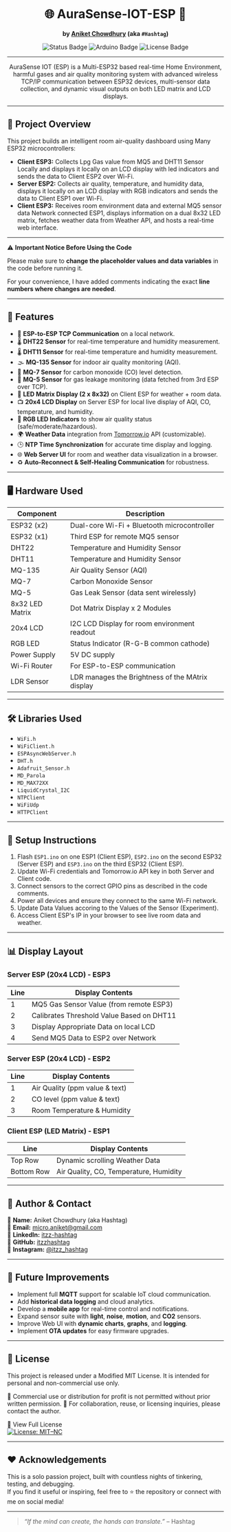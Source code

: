 <div align="center">
 
# 🌐 AuraSense-IOT-ESP 🔧

**by [Aniket Chowdhury](mailto:micro.aniket@gmail.com) (aka `#Hashtag`)**

<img src="https://img.shields.io/badge/Status-Working-brightgreen?style=for-the-badge&logo=arduino" alt="Status Badge" />
<img src="https://img.shields.io/badge/Built%20with-Arduino-blue?style=for-the-badge&logo=arduino" alt="Arduino Badge" />
<img src="https://img.shields.io/badge/License-Personal--Use-orange?style=for-the-badge" alt="License Badge" />

</div>

---

<div align="center">
AuraSense IOT (ESP) is a Multi-ESP32 based real-time Home Environment, harmful gases and air quality monitoring system with advanced wireless TCP/IP communication between ESP32 devices, multi-sensor data collection, and dynamic visual outputs on both LED matrix and LCD displays.
</div>

---

## 📡 Project Overview

This project builds an intelligent room air-quality dashboard using Many ESP32 microcontrollers:

- **Client ESP3:** Collects Lpg Gas value from MQ5 and DHT11 Sensor Locally and displays it locally on an LCD display with led indicators and sends the data to Client ESP2 over Wi-Fi.
- **Server ESP2:** Collects air quality, temperature, and humidity data, displays it locally on an LCD display with RGB indicators and sends the data to Client ESP1 over Wi-Fi.
- **Client ESP3:** Receives room environment data and external MQ5 sensor data Network connected ESP1, displays information on a dual 8x32 LED matrix, fetches weather data from Weather API, and hosts a real-time web interface.
---

⚠️ **Important Notice Before Using the Code** 

Please make sure to **change the placeholder values and data variables** in the code before running it.

For your convenience, I have added comments indicating the exact **line numbers where changes are needed**.  
 
---

## 🔧 Features

- 📶 **ESP-to-ESP TCP Communication** on a local network.
- 🌡️ **DHT22 Sensor** for real-time temperature and humidity measurement.
- 🌡️ **DHT11 Sensor** for real-time temperature and humidity measurement.
- 🌫️ **MQ-135 Sensor** for indoor air quality monitoring (AQI).
- 🚬 **MQ-7 Sensor** for carbon monoxide (CO) level detection.
- 🍳 **MQ-5 Sensor** for gas leakage monitoring (data fetched from 3rd ESP over TCP).
- 🔳 **LED Matrix Display (2 x 8x32)** on Client ESP for weather + room data.
- 📺 **20x4 LCD Display** on Server ESP for local live display of AQI, CO, temperature, and humidity.
- 🎨 **RGB LED Indicators** to show air quality status (safe/moderate/hazardous).
- 🌍 **Weather Data** integration from [Tomorrow.io](https://www.tomorrow.io/) API (customizable).
- 🕒 **NTP Time Synchronization** for accurate time display and logging.
- 🌐 **Web Server UI** for room and weather data visualization in a browser.
- ♻️ **Auto-Reconnect & Self-Healing Communication** for robustness.

---

## 🖥️ Hardware Used

| Component         | Description                                    |
|------------------|-------------------------------------------------|
| ESP32 (x2)       | Dual-core Wi-Fi + Bluetooth microcontroller     |
| ESP32 (x1)       | Third ESP for remote MQ5 sensor                 |
| DHT22            | Temperature and Humidity Sensor                 |
| DHT11            | Temperature and Humidity Sensor                 |
| MQ-135           | Air Quality Sensor (AQI)                        |
| MQ-7             | Carbon Monoxide Sensor                          |
| MQ-5             | Gas Leak Sensor (data sent wirelessly)          |
| 8x32 LED Matrix  | Dot Matrix Display x 2 Modules                  |
| 20x4 LCD         | I2C LCD Display for room environment readout    |
| RGB LED          | Status Indicator (R-G-B common cathode)         |
| Power Supply     | 5V DC supply                                    |
| Wi-Fi Router     | For ESP-to-ESP communication                    |
| LDR Sensor       | LDR manages the Brightness of the MAtrix display |

---

## 🛠️ Libraries Used

- `WiFi.h`
- `WiFiClient.h`
- `ESPAsyncWebServer.h`
- `DHT.h`
- `Adafruit_Sensor.h`
- `MD_Parola`
- `MD_MAX72XX`
- `LiquidCrystal_I2C`
- `NTPClient`
- `WiFiUdp`
- `HTTPClient`

---

## 📝 Setup Instructions

1. Flash `ESP1.ino` on one ESP1 (Client ESP), `ESP2.ino` on the second ESP32 (Server ESP) and `ESP3.ino` on the third ESP32 (Client ESP).
2. Update Wi-Fi credentials and Tomorrow.io API key in both Server and Client code. 
3. Connect sensors to the correct GPIO pins as described in the code comments.
4. Power all devices and ensure they connect to the same Wi-Fi network.
5. Update Data Values accoring to the Values of the Sensor (Experiment).
6. Access Client ESP's IP in your browser to see live room data and weather.

---

## 📊 Display Layout

### Server ESP (20x4 LCD) - ESP3

| Line | Display Contents                        |
|------|-----------------------------------------|
| 1    | MQ5 Gas Sensor Value (from remote ESP3) |
| 2    | Calibrates Threshold Value Based on DHT11 |
| 3    | Display Appropriate Data on local LCD |
| 4    | Send MQ5 Data to ESP2 over Network |

### Server ESP (20x4 LCD) - ESP2

| Line | Display Contents                        |
|------|-----------------------------------------|
| 1    | Air Quality (ppm value & text)          |
| 2    | CO level (ppm value & text)             |
| 3    | Room Temperature & Humidity             |

### Client ESP (LED Matrix) - ESP1

| Line | Display Contents                        |
|------|-----------------------------------------|
| Top Row  | Dynamic scrolling Weather Data |
| Bottom Row | Air Quality, CO, Temperature, Humidity |

---

## 👤 Author & Contact

👨 **Name:** Aniket Chowdhury (aka Hashtag)  
📧 **Email:** [micro.aniket@gmail.com](mailto:micro.aniket@gmail.com)  
💼 **LinkedIn:** [itzz-hashtag](https://www.linkedin.com/in/itzz-hashtag/)  
🐙 **GitHub:** [itzzhashtag](https://github.com/itzzhashtag)  
📸 **Instagram:** [@itzz_hashtag](https://instagram.com/itzz_hashtag)

---

## 📌 Future Improvements

- Implement full **MQTT** support for scalable IoT cloud communication.
- Add **historical data logging** and cloud analytics.
- Develop a **mobile app** for real-time control and notifications.
- Expand sensor suite with **light**, **noise**, **motion**, and **CO2** sensors.
- Improve Web UI with **dynamic charts**, **graphs**, and **logging**.
- Implement **OTA updates** for easy firmware upgrades.

---

## 📜 License

This project is released under a Modified MIT License.
It is intended for personal and non-commercial use only.

🚫 Commercial use or distribution for profit is not permitted without prior written permission.
🤝 For collaboration, reuse, or licensing inquiries, please contact the author.

📄 View Full License <br>
[![License: MIT–NC](https://img.shields.io/badge/license-MIT--NC-blue.svg)](./LICENSE)

---

## ❤️ Acknowledgements

This is a solo passion project, built with countless nights of tinkering, testing, and debugging.  
If you find it useful or inspiring, feel free to ⭐ the repository or connect with me on social media!

---

> _“If the mind can create, the hands can translate.”_ – Hashtag
